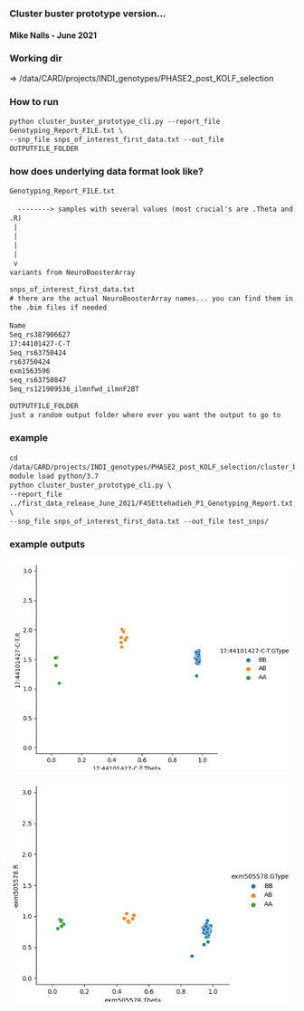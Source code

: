 ### Cluster buster prototype version...

#### Mike Nalls - June 2021

### Working dir
 => /data/CARD/projects/INDI_genotypes/PHASE2_post_KOLF_selection

### How to run

```
python cluster_buster_prototype_cli.py --report_file Genotyping_Report_FILE.txt \
--snp_file snps_of_interest_first_data.txt --out_file OUTPUTFILE_FOLDER
```

### how does underlying data format look like?
```
Genotyping_Report_FILE.txt

  --------> samples with several values (most crucial's are .Theta and .R)
 |
 |
 |
 |
 v
variants from NeuroBoosterArray
```

```
snps_of_interest_first_data.txt
# there are the actual NeuroBoosterArray names... you can find them in the .bim files if needed

Name
Seq_rs387906627
17:44101427-C-T
Seq_rs63750424
rs63750424
exm1563596
seq_rs63750847
Seq_rs121909536_ilmnfwd_ilmnF2BT
```

```
OUTPUTFILE_FOLDER
just a random output folder where ever you want the output to go to
```

### example

```
cd /data/CARD/projects/INDI_genotypes/PHASE2_post_KOLF_selection/cluster_buster/
module load python/3.7
python cluster_buster_prototype_cli.py \
--report_file ../first_data_release_June_2021/F4SEttehadieh_P1_Genotyping_Report.txt  \
--snp_file snps_of_interest_first_data.txt --out_file test_snps/
```

### example outputs


![alt text](https://github.com/NIH-CARD/INDI-README/blob/main/NBA%20Genotyping%20Processing/17:44101427-C-T.png)



![alt text](https://github.com/NIH-CARD/INDI-README/blob/main/NBA%20Genotyping%20Processing/exm505578.png)










